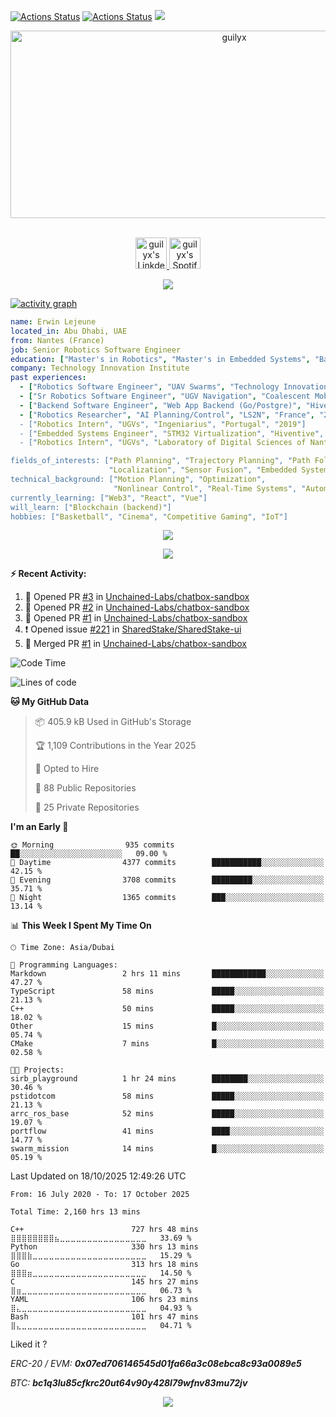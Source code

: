 [![Actions Status](https://github.com/guilyx/guilyx/workflows/wakatime-stats/badge.svg)](https://github.com/guilyx/guilyx/actions)
[![Actions Status](https://github.com/guilyx/guilyx/workflows/update-gh-activity/badge.svg)](https://github.com/guilyx/guilyx/actions)
![](https://visitor-badge.glitch.me/badge?page_id=guilyx.guilyx)

<!-- <p align="center">
<img alt="loficity" width="600px" src="https://github.com/HyunCafe/HyunCafe/raw/main/assests/loficity.gif"</img>
</p> -->

<p align="center">
  <img src="https://socialify.git.ci/guilyx/guilyx/image?font=Source%20Code%20Pro&forks=1&issues=1&language=1&name=1&owner=1&pattern=Plus&pulls=1&stargazers=1&theme=Dark" alt="guilyx" width="700" height="300" />
</p>

<p align="center">
<br/>
<a href="https://www.linkedin.com/in/erwinlejeune-lkn">
  <img alt="guilyx's LinkdeIN" width="50px" src="https://user-images.githubusercontent.com/43545812/144035037-0f415fc7-9f96-4517-a370-ccc6e78a714b.png" />
</a>
<a href="https://open.spotify.com/user/11147618695?si=zZFn6uAGRLyoU02lsG50GA">
  <img alt="guilyx's Spotify" width="50px" src="https://user-images.githubusercontent.com/43545812/144035120-1ad5169b-91c7-4078-bef9-6a82c733f373.png" />
</a>
<br>
</p>

<p align="center">
  <img alig src="https://github-profile-trophy.vercel.app/?username=guilyx&theme=onedark&column=-1" />
</p>

[![activity graph](https://github-readme-activity-graph.vercel.app/graph?username=guilyx&theme=github-dark-dimmed&custom_title=Guilyx%20Activity%20Graph&hide_border=true)](https://github.com/ashutosh00710/github-readme-activity-graph)

```yaml
name: Erwin Lejeune
located_in: Abu Dhabi, UAE
from: Nantes (France)
job: Senior Robotics Software Engineer
education: ["Master's in Robotics", "Master's in Embedded Systems", "Bachelor's in Electronics"]
company: Technology Innovation Institute
past experiences:
  - ["Robotics Software Engineer", "UAV Swarms", "Technology Innovation Institute", "UAE", "2022-2023"]
  - ["Sr Robotics Software Engineer", "UGV Navigation", "Coalescent Mobile Robotics", "Denmark", "2021-2022"]
  - ["Backend Software Engineer", "Web App Backend (Go/Postgre)", "Hiventive", "Fully Remote", "2020-2021"]
  - ["Robotics Researcher", "AI Planning/Control", "LS2N", "France", "2019-2021]
  - ["Robotics Intern", "UGVs", "Ingeniarius", "Portugal", "2019"]
  - ["Embedded Systems Engineer", "STM32 Virtualization", "Hiventive", "France", "2018-2019"]
  - ["Robotics Intern", "UGVs", "Laboratory of Digital Sciences of Nantes (LS2N)", "France", "2019"]

fields_of_interests: ["Path Planning", "Trajectory Planning", "Path Following", "Behaviour Planning", 
                      "Localization", "Sensor Fusion", "Embedded Systems"]
technical_background: ["Motion Planning", "Optimization", 
                       "Nonlinear Control", "Real-Time Systems", "Automated Planning"]
currently_learning: ["Web3", "React", "Vue"]
will_learn: ["Blockchain (backend)"]
hobbies: ["Basketball", "Cinema", "Competitive Gaming", "IoT"]
```

<p align="center">
  <img src="https://spotify-github-profile.kittinanx.com/api/view?uid=11147618695&cover_image=true&theme=novatorem&show_offline=true&background_color=121212&interchange=false&bar_color=53b14f&bar_color_cover=false">
</p>

<p align="center">
  <img src="https://spotify-recently-played-readme.vercel.app/api?user=11147618695&count=5">
</p>


**:zap: Recent Activity:**

<!--START_SECTION:activity-->
1. 💪 Opened PR [#3](undefined) in [Unchained-Labs/chatbox-sandbox](https://github.com/Unchained-Labs/chatbox-sandbox)
2. 💪 Opened PR [#2](undefined) in [Unchained-Labs/chatbox-sandbox](https://github.com/Unchained-Labs/chatbox-sandbox)
3. 💪 Opened PR [#1](undefined) in [Unchained-Labs/chatbox-sandbox](https://github.com/Unchained-Labs/chatbox-sandbox)
4. ❗ Opened issue [#221](https://github.com/SharedStake/SharedStake-ui/issues/221) in [SharedStake/SharedStake-ui](https://github.com/SharedStake/SharedStake-ui)
5. 🎉 Merged PR [#1](https://github.com/Unchained-Labs/chatbox-sandbox/pull/1) in [Unchained-Labs/chatbox-sandbox](https://github.com/Unchained-Labs/chatbox-sandbox)
<!--END_SECTION:activity-->

<!--START_SECTION:waka-->
![Code Time](http://img.shields.io/badge/Code%20Time-2%2C159%20hrs%2037%20mins-blue)

![Lines of code](https://img.shields.io/badge/From%20Hello%20World%20I%27ve%20Written-76.3%20million%20lines%20of%20code-blue)

**🐱 My GitHub Data** 

> 📦 405.9 kB Used in GitHub's Storage 
 > 
> 🏆 1,109 Contributions in the Year 2025
 > 
> 💼 Opted to Hire
 > 
> 📜 88 Public Repositories 
 > 
> 🔑 25 Private Repositories 
 > 
**I'm an Early 🐤** 

```text
🌞 Morning                935 commits         ██░░░░░░░░░░░░░░░░░░░░░░░   09.00 % 
🌆 Daytime                4377 commits        ███████████░░░░░░░░░░░░░░   42.15 % 
🌃 Evening                3708 commits        █████████░░░░░░░░░░░░░░░░   35.71 % 
🌙 Night                  1365 commits        ███░░░░░░░░░░░░░░░░░░░░░░   13.14 % 
```


📊 **This Week I Spent My Time On** 

```text
🕑︎ Time Zone: Asia/Dubai

💬 Programming Languages: 
Markdown                 2 hrs 11 mins       ████████████░░░░░░░░░░░░░   47.27 % 
TypeScript               58 mins             █████░░░░░░░░░░░░░░░░░░░░   21.13 % 
C++                      50 mins             █████░░░░░░░░░░░░░░░░░░░░   18.02 % 
Other                    15 mins             █░░░░░░░░░░░░░░░░░░░░░░░░   05.74 % 
CMake                    7 mins              █░░░░░░░░░░░░░░░░░░░░░░░░   02.58 % 

🐱‍💻 Projects: 
sirb_playground          1 hr 24 mins        ████████░░░░░░░░░░░░░░░░░   30.46 % 
pstidotcom               58 mins             █████░░░░░░░░░░░░░░░░░░░░   21.13 % 
arrc_ros_base            52 mins             █████░░░░░░░░░░░░░░░░░░░░   19.07 % 
portflow                 41 mins             ████░░░░░░░░░░░░░░░░░░░░░   14.77 % 
swarm_mission            14 mins             █░░░░░░░░░░░░░░░░░░░░░░░░   05.19 % 
```


 Last Updated on 18/10/2025 12:49:26 UTC
<!--END_SECTION:waka-->

<!--START_SECTION:waka-simple-->

```text
From: 16 July 2020 - To: 17 October 2025

Total Time: 2,160 hrs 13 mins

C++                        727 hrs 48 mins ⣿⣿⣿⣿⣿⣿⣿⣿⣦⣀⣀⣀⣀⣀⣀⣀⣀⣀⣀⣀⣀⣀⣀⣀⣀   33.69 %
Python                     330 hrs 13 mins ⣿⣿⣿⣷⣀⣀⣀⣀⣀⣀⣀⣀⣀⣀⣀⣀⣀⣀⣀⣀⣀⣀⣀⣀⣀   15.29 %
Go                         313 hrs 18 mins ⣿⣿⣿⣶⣀⣀⣀⣀⣀⣀⣀⣀⣀⣀⣀⣀⣀⣀⣀⣀⣀⣀⣀⣀⣀   14.50 %
C                          145 hrs 27 mins ⣿⣶⣀⣀⣀⣀⣀⣀⣀⣀⣀⣀⣀⣀⣀⣀⣀⣀⣀⣀⣀⣀⣀⣀⣀   06.73 %
YAML                       106 hrs 23 mins ⣿⣄⣀⣀⣀⣀⣀⣀⣀⣀⣀⣀⣀⣀⣀⣀⣀⣀⣀⣀⣀⣀⣀⣀⣀   04.93 %
Bash                       101 hrs 47 mins ⣿⣄⣀⣀⣀⣀⣀⣀⣀⣀⣀⣀⣀⣀⣀⣀⣀⣀⣀⣀⣀⣀⣀⣀⣀   04.71 %
```

<!--END_SECTION:waka-simple-->

Liked it ?

*ERC-20 / EVM: **0x07ed706146545d01fa66a3c08ebca8c93a0089e5***

*BTC: **bc1q3lu85cfkrc20ut64v90y428l79wfnv83mu72jv***

<p align="center">
  <img src="https://capsule-render.vercel.app/api?type=waving&color=gradient&height=60&section=footer"/>
</p>
